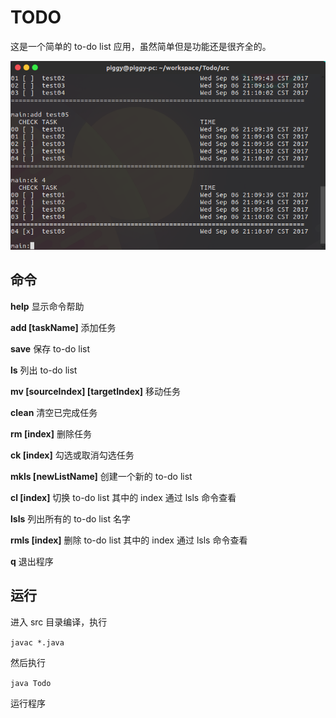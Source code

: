 TODO
====

这是一个简单的 to-do list 应用，虽然简单但是功能还是很齐全的。

![Screenshot](screenshot.png)

命令
-----

**help** 显示命令帮助

**add [taskName]** 添加任务

**save** 保存 to-do list

**ls** 列出 to-do list

**mv [sourceIndex] [targetIndex]** 移动任务

**clean** 清空已完成任务

**rm [index]** 删除任务

**ck [index]** 勾选或取消勾选任务

**mkls [newListName]** 创建一个新的 to-do list

**cl [index]** 切换 to-do list 其中的 index 通过 lsls 命令查看

**lsls** 列出所有的 to-do list 名字

**rmls [index]** 删除 to-do list 其中的 index 通过 lsls 命令查看

**q** 退出程序

运行
-----

进入 src 目录编译，执行

``` javac *.java ```


然后执行

``` java Todo ```

运行程序
